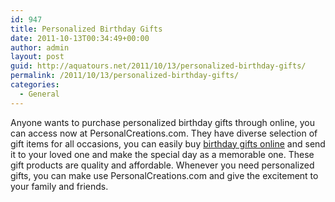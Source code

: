 ```yaml
---
id: 947
title: Personalized Birthday Gifts
date: 2011-10-13T00:34:49+00:00
author: admin
layout: post
guid: http://aquatours.net/2011/10/13/personalized-birthday-gifts/
permalink: /2011/10/13/personalized-birthday-gifts/
categories:
  - General
---
```

Anyone wants to purchase personalized birthday gifts through online, you can access now at PersonalCreations.com. They have diverse selection of gift items for all occasions, you can easily buy [birthday gifts online](http://www.personalcreations.com/personalized-birthday-gifts-PBIRBSL) and send it to your loved one and make the special day as a memorable one. These gift products are quality and affordable. Whenever you need personalized gifts, you can make use PersonalCreations.com and give the excitement to your family and friends.